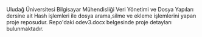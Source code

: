 Uludağ Üniversitesi Bilgisayar Mühendisliği Veri Yönetimi ve Dosya Yapıları dersine ait 
Hash işlemleri ile dosya arama,silme ve ekleme işlemlerini yapan proje reposudur.
Repo'daki odev3.docx belgesinde proje detayları bulunmaktadır.

